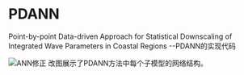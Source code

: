 # PDANN
Point-by-point Data-driven Approach for Statistical Downscaling of  Integrated Wave Parameters in Coastal Regions --PDANN的实现代码

![ANN修正](https://github.com/user-attachments/assets/8bf28d39-5764-454a-ace8-56bda85340aa)
改图展示了PDANN方法中每个子模型的网络结构。


